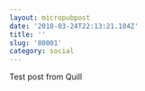 ```yaml
---
layout: micropubpost
date: '2018-03-24T22:13:21.104Z'
title: ''
slug: '80001'
category: social
---
```

Test post from Quill
